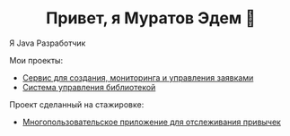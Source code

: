 ### <h1 align="center">Привет, я Муратов Эдем 👋</a> 

Я Java Разработчик

Мои проекты:
- [Сервис для создания, мониторинга и управления заявками](https://github.com/MuratovEdem/serviceForEmployees)
- [Система управления библиотекой](https://github.com/MuratovEdem/Library)
  
Проект сделанный на стажировке:
- [Многопользовательское приложение для отслеживания привычек](https://github.com/MuratovEdem/Y_Lab_HW)
